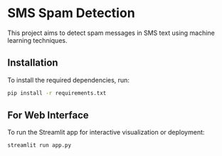 # SMS Spam Detection

This project aims to detect spam messages in SMS text using machine learning techniques.
## Installation

To install the required dependencies, run:

```bash
pip install -r requirements.txt
```
## For Web Interface
To run the Streamlit app for interactive visualization or deployment:
```bash
streamlit run app.py
```